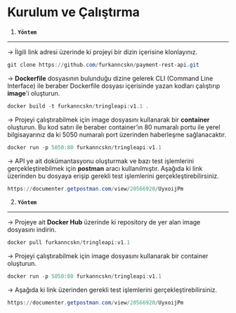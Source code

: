 # Kurulum ve Çalıştırma

1. **`Yöntem`**

---

→ İlgili link adresi üzerinde ki projeyi bir dizin içerisine klonlayınız.

```powershell
git clone https://github.com/furkanncskn/payment-rest-api.git
```

→ **Dockerfile** dosyasının bulunduğu dizine gelerek CLI (Command Line Interface) ile beraber Dockerfile dosyası içerisinde yazan kodları çalıştırıp **image**'i oluşturun.

```powershell
docker build -t furkanncskn/tringleapi:v1.1 .
```

→ Projeyi çalıştırabilmek için image dosyasını kullanarak bir **container** oluşturun.  Bu kod satırı ile beraber container’ın 80 numaralı portu ile yerel bilgisayarınız da ki 5050 numaralı port üzerinden haberleşme sağlanacaktır. 

```powershell
docker run -p 5050:80 furkanncskn/tringleapi:v1.1
```

→ API ye ait dokümantasyonu oluşturmak ve bazı test işlemlerini gerçekleştirebilmek için **postman** aracı kullanılmıştır. Aşağıda ki link üzerinden bu dosyaya erişip gerekli test işlemlerini gerçekleştirebilirsiniz.

```powershell
https://documenter.getpostman.com/view/20566920/UyxoijPm
```

2. **`Yöntem`**

---

 → Projeye ait **Docker Hub** üzerinde ki repository de yer alan image dosyasını indirin.

```powershell
docker pull furkanncskn/tringleapi:v1.1
```

→ Projeyi çalıştırabilmek için image dosyasını kullanarak bir container oluşturun.

```powershell
docker run -p 5050:80 furkanncskn/tringleapi:v1.1
```

→ Aşağıda ki link üzerinden gerekli test işlemlerini gerçekleştirebilirsiniz.

```powershell
https://documenter.getpostman.com/view/20566920/UyxoijPm
```
